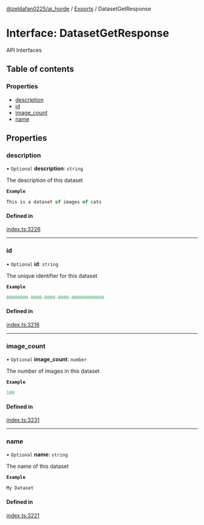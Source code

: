 [@zeldafan0225/ai_horde](../README.md) / [Exports](../modules.md) / DatasetGetResponse

# Interface: DatasetGetResponse

API Interfaces

## Table of contents

### Properties

- [description](DatasetGetResponse.md#description)
- [id](DatasetGetResponse.md#id)
- [image\_count](DatasetGetResponse.md#image_count)
- [name](DatasetGetResponse.md#name)

## Properties

### description

• `Optional` **description**: `string`

The description of this dataset

**`Example`**

```ts
This is a dataset of images of cats
```

#### Defined in

[index.ts:3226](https://github.com/ZeldaFan0225/ai_horde/blob/af05e2d/index.ts#L3226)

___

### id

• `Optional` **id**: `string`

The unique identifier for this dataset

**`Example`**

```ts
00000000-0000-0000-0000-000000000000
```

#### Defined in

[index.ts:3216](https://github.com/ZeldaFan0225/ai_horde/blob/af05e2d/index.ts#L3216)

___

### image\_count

• `Optional` **image\_count**: `number`

The number of images in this dataset

**`Example`**

```ts
100
```

#### Defined in

[index.ts:3231](https://github.com/ZeldaFan0225/ai_horde/blob/af05e2d/index.ts#L3231)

___

### name

• `Optional` **name**: `string`

The name of this dataset

**`Example`**

```ts
My Dataset
```

#### Defined in

[index.ts:3221](https://github.com/ZeldaFan0225/ai_horde/blob/af05e2d/index.ts#L3221)

